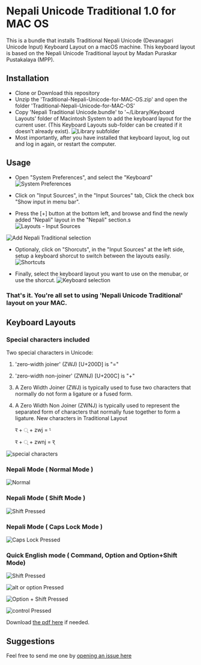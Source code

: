# Nepali Unicode Traditional 1.0 for MAC OS


This is a bundle that installs Traditional Nepali Unicode (Devanagari Unicode Input) Keyboard Layout on a macOS machine.
This keyboard layout is based on the Nepali Unicode Traditional layout by Madan Puraskar Pustakalaya (MPP).


## Installation

- Clone or Download this repository
- Unzip the 'Traditional-Nepali-Unicode-for-MAC-OS.zip' and open the folder 'Traditional-Nepali-Unicode-for-MAC-OS'
- Copy 'Nepali Traditional Unicode.bundle' to '~/Library/Keyboard Layouts' folder of Macintosh System to add the keyboard layout for the current user.
  (This Keyboard Layouts sub-folder can be created if it doesn’t already exist).
 ![Library subfolder](https://github.com/kapildevadk/Traditional-Nepali-Unicode-for-MAC-OS/blob/main/images/03-library%20subfolder.png)
- Most importantly, after you have installed that keyboard layout, log out and log in again, or restart the computer.


## Usage


- Open "System Preferences", and select the "Keyboard"
 ![System Preferences](https://github.com/kapildevadk/Traditional-Nepali-Unicode-for-MAC-OS/blob/main/images/01-system-preferences.png)

- Click on "Input Sources", in the "Input Sources" tab, Click the check box "Show input in menu bar". 
- Press the [+] button at the bottom left, and browse and find the newly added "Nepali" layout in the "Nepali" section.s
 ![Layouts - Input Sources](https://github.com/kapildevadk/Traditional-Nepali-Unicode-for-MAC-OS/blob/main/images/02-keyboard-input-sources.png)
 
 ![Add Nepali Traditional selection](https://github.com/kapildevadk/Traditional-Nepali-Unicode-for-MAC-OS/blob/main/images/04-Nepali%20traditional%20unicode%20selection.png)

- Optionaly, click on "Shorcuts", in the "Input Sources" at the left side, setup a keyboard shorcut to switch between the layouts easily.
 ![Shortcuts](https://github.com/kapildevadk/Traditional-Nepali-Unicode-for-MAC-OS/blob/main/images/05-shortcuts.png)

- Finally, select the keyboard layout you want to use on the menubar, or use the shorcut.
 ![Keyboard selection](https://github.com/kapildevadk/Traditional-Nepali-Unicode-for-MAC-OS/blob/main/images/06-keyboard-select.png)
 
### That's it. You're all set to using 'Nepali Unicode Traditional' layout on your MAC.

## Keyboard Layouts

### Special characters included 
Two special characters in Unicode:

1. 'zero-width joiner' (ZWJ) [U+200D] is "="
2. 'zero-width non-joiner' (ZWNJ) [U+200C] is "+"
1. A Zero Width Joiner (ZWJ) is typically used to fuse two characters that normally do not form a ligature or a
fused form.
2. A Zero Width Non Joiner (ZWNJ) is typically used to represent the separated form of characters that normally
fuse together to form a ligature.
New characters in Traditional Layout 

    र + ् ‍+ zwj = र्‍ 

    र + ् ‍+ zwnj = र् 

![special characters](https://github.com/kapildevadk/Traditional-Nepali-Unicode-for-MAC-OS/blob/main/images/Special%20unicode%20characters.png)

### Nepali Mode ( Normal Mode )
![Normal](https://github.com/kapildevadk/Traditional-Nepali-Unicode-for-MAC-OS/blob/main/images/10_normal%20mode.png)

### Nepali Mode ( Shift Mode )
![Shift Pressed](https://github.com/kapildevadk/Traditional-Nepali-Unicode-for-MAC-OS/blob/main/images/11-shift%20pressed.png)

### Nepali Mode ( Caps Lock Mode )
![Caps Lock Pressed](https://github.com/kapildevadk/Traditional-Nepali-Unicode-for-MAC-OS/blob/main/images/12-Caps%20lock%20pressed.png)

### Quick English mode ( Command, Option and Option+Shift Mode)
![Shift Pressed](https://github.com/kapildevadk/Traditional-Nepali-Unicode-for-MAC-OS/blob/main/images/13-command%20pressed.png)

![alt or option Pressed](https://github.com/kapildevadk/Traditional-Nepali-Unicode-for-MAC-OS/blob/main/images/14-Alt%20or%20Option%20pressed%20.png)

![Option + Shift Pressed](https://github.com/kapildevadk/Traditional-Nepali-Unicode-for-MAC-OS/blob/main/images/15-Option%20%2B%20Shift%20pressed.png)

![control Pressed](https://github.com/kapildevadk/Traditional-Nepali-Unicode-for-MAC-OS/blob/main/images/16_control%20pressed.png)

Download [the pdf here](https://github.com/kapildevadk/Traditional-Nepali-Unicode-for-MAC-OS/blob/main/images/Keyboard-layouts.pdf) if needed.


## Suggestions 

Feel free to send me one by [opening an issue here](https://github.com/kapildevadk/Traditional-Nepali-Unicode-for-MAC-OS/issues)
